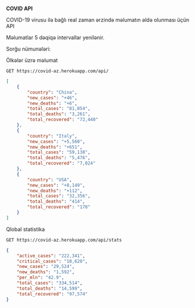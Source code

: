 **COVID API**

COVID-19 virusu ilə bağlı real zaman ərzində məlumatın əldə olunması üçün API

Məlumatlar 5 dəqiqə intervallar yenilənir.

Sorğu nümunələri:

Ölkələr üzrə məlumat

`GET https://covid-az.herokuapp.com/api/`

```json
[
    {
        "country": "China", 
        "new_cases": "+46", 
        "new_deaths": "+6", 
        "total_cases": "81,054", 
        "total_deaths": "3,261", 
        "total_recovered": "72,440"
    }, 
    {
        "country": "Italy", 
        "new_cases": "+5,560", 
        "new_deaths": "+651", 
        "total_cases": "59,138", 
        "total_deaths": "5,476", 
        "total_recovered": "7,024"
    }, 
    {
        "country": "USA", 
        "new_cases": "+8,149", 
        "new_deaths": "+112", 
        "total_cases": "32,356", 
        "total_deaths": "414", 
        "total_recovered": "178"
    }
]
```

Qlobal statistika

`GET https://covid-az.herokuapp.com/api/stats`

```json
{
    "active_cases": "222,341", 
    "critical_cases": "10,620", 
    "new_cases": "29,524", 
    "new_deaths": "1,592", 
    "per_mln": "42.9", 
    "total_cases": "334,514", 
    "total_deaths": "14,599", 
    "total_recovered": "97,574"
}
```
